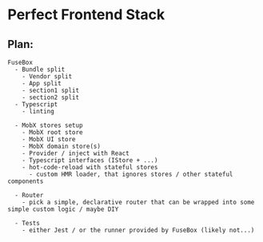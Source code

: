 # Perfect Frontend Stack

## Plan:

    FuseBox
      - Bundle split
        - Vendor split
        - App split
        - section1 split
        - section2 split
      - Typescript
        - linting

      - MobX stores setup
        - MobX root store
        - MobX UI store
        - MobX domain store(s)
        - Provider / inject with React
        - Typescript interfaces (IStore + ...)
        - hot-code-reload with stateful stores
          - custom HMR loader, that ignores stores / other stateful components

      - Router
        - pick a simple, declarative router that can be wrapped into some simple custom logic / maybe DIY

      - Tests
        - either Jest / or the runner provided by FuseBox (likely not...)
